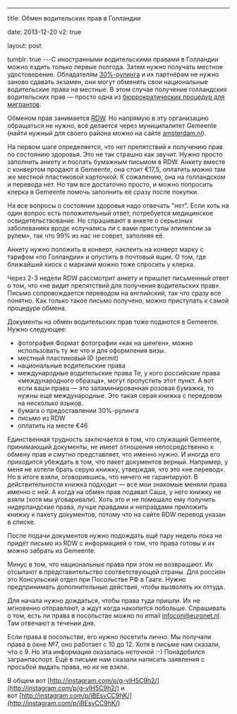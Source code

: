 ---

title: Обмен водительских прав в Голландии

date: 2013-12-20
v2: true

layout: post

tumblr: true
---С иностранными водительскими правами в Голландии можно ездить только первые полгода. Затем нужно получать местное удостоверение. Обладателям [30%-рулинга](http://varya-daily.tumblr.com/post/62637958354/30-ruling) и их партнёрам не нужно заново сдавать экзамен, они могут обменять свои национальные водительские права на местные. В этом случае получение голландских водительских прав — просто одна из [бюррократических процедур для мигрантов](http://varya-daily.tumblr.com/post/67357122247/just-landed-bureaucracy).
<excerpt/>

Обменом прав занимается [RDW](http://www.rdw.nl/particulier/Paginas/default.aspx). Но напрямую в эту организацию обращаться не нужно, всё делается через муниципалитет Gemeente (найти нужный для своего района можно на сайте [amsterdam.nl](http://www.amsterdam.nl/)).

На первом шаге определяется, что нет препятствий к получению прав по состоянию здоровья. Это не так страшно как звучит. Нужно просто заполнить анкету и послать бумажным письмом в RDW. Анкету вместе с конвертом продают в Gemeente, она стоит €17,5, оплатить можно там же местной пластиковой карточкой. К сожалению, она на голландском и перевода нет. Но там все достаточно просто, и можно попросить клерка в Gemeente помочь заполнить её сразу после покупки.

На все вопросы о состоянии здоровья надо отвечать "нет". Если хоть на один вопрос есть положительный ответ, потребуется медицинское освидетельствование. Но спрашивают в анкете о серьезных заболеваниях вроде «случались ли с вами приступы эпилепсии за рулем», так что 99% из нас не соврет, заполняя её.

Анкету нужно положить в конверт, наклеить на конверт марку с тарифом «по Голландии» и опустить в почтовый ящик. О том, где ближайший киоск с марками можно тоже спросить у клерка.

Через 2-3 недели RDW рассмотрит анкету и пришлет письменный ответ о том, что «не видит препятствий для получения водительских прав». Письмо сопровождается переводом на английский, так что сразу все понятно. Как только такое письмо получено, можно приступать к самой процедуре обмена.

Документы на обмен водительских прав тоже подаются в Gemeente. Нужно следующее:

- фотография
  Формат фотографии «как на шенген», можно использовать ту же что и для оформления визы.
- местный пластиковый ID (permit)
- национальные водительские права
- международные водительские права
  Те, у кого российские права «международного образца», могут пропустить этот пункт. А вот если ваши права — это заламинированная розовая бумажка, то нужны ещё международные. Это такая серая книжка с передовом на несколько языков.
- бумага о предоставлении 30%-рулинга
- письмо из RDW
- оплатить на месте&nbsp;€46

Единственная трудность заключается в том, что служащий Gemeente, принимающий документы, не имеет отношения непосредственно к обмену прав и смутно представляет, что именно нужно. И иногда его приходится убеждать в том, что пакет документов верный. Например, у меня не хотели брать серую книжку, утверждая, что это «не перевод». Но в итоге взяли, оговорившись, что ничего не гарантируют. В действительности книжка подходит — все мои знакомые меняли права именно с ней. А когда на обмен прав подавал Саша, у него книжку не взяли (хотя мы уговаривали). Хоть это и не помешало ему получить нидерландские права, лучше правдами и неправдами приложить книжку к пакету документов, потому что на сайте RDW перевод указан в списке.

После подачи документов нужно подождать ещё пару недель пока не придёт письмо из RDW с информацией о том, что права готовы и их можно забрать из Gemeente.

Минус в том, что национальные права при этом не возвращают. Их отсылают в представительство соответствующей страны. Для россиян это Консульский отдел при Посольстве РФ в Гааге. Нужно предпринимать дополнительные действия, чтобы вызволять их оттуда.

Для начала нужно дождаться, чтобы права туда пришли. Их не мгновенно отправляют, а ждут когда накопится побольше. Спрашивать о том, есть ли права в посольстве можно по email&nbsp;[infocon@euronet.nl](mailto:infocon@euronet.nl). Там отвечают в течении дня.

Если права в посольстве, его нужно посетить лично. Мы получали права в окне №7, оно работает с 10 до 12. Хотя в письме нам сказали, что с 9. Но эта информация оказалась неточной :-) Понадобился загранпаспорт. Ещё в письме нам сказали написать заявления с просьбой выдать права, но их не взяли.

В общем вот&nbsp;[http://instagram.com/p/g-vIH5C9h2/](http://instagram.com/p/g-vIH5C9h2/) и вот&nbsp;[http://instagram.com/p/iBEsvCC9hK/](http://instagram.com/p/iBEsvCC9hK/)
